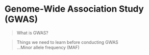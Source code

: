 # Genome-Wide Association Study (GWAS)

> What is GWAS?

> Things we need to learn before conducting GWAS  
...Minor allele frequency (MAF)
